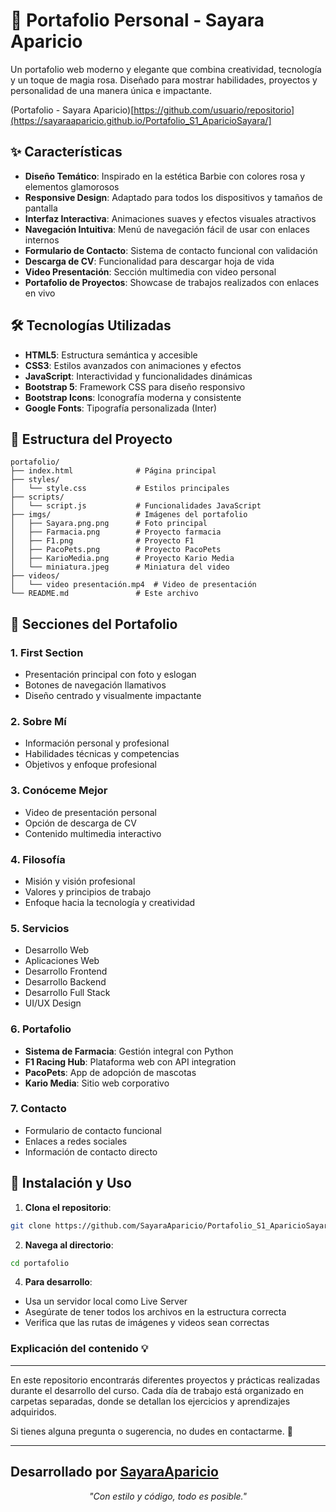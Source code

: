 # 🎀 Portafolio Personal - Sayara Aparicio

Un portafolio web moderno y elegante que combina creatividad, tecnología y un toque de magia rosa. Diseñado para mostrar habilidades, proyectos y personalidad de una manera única e impactante.

(Portafolio - Sayara Aparicio)[https://github.com/usuario/repositorio](https://sayaraaparicio.github.io/Portafolio_S1_AparicioSayara/]

## ✨ Características

- **Diseño Temático**: Inspirado en la estética Barbie con colores rosa y elementos glamorosos
- **Responsive Design**: Adaptado para todos los dispositivos y tamaños de pantalla
- **Interfaz Interactiva**: Animaciones suaves y efectos visuales atractivos
- **Navegación Intuitiva**: Menú de navegación fácil de usar con enlaces internos
- **Formulario de Contacto**: Sistema de contacto funcional con validación
- **Descarga de CV**: Funcionalidad para descargar hoja de vida
- **Video Presentación**: Sección multimedia con video personal
- **Portafolio de Proyectos**: Showcase de trabajos realizados con enlaces en vivo

## 🛠️ Tecnologías Utilizadas

- **HTML5**: Estructura semántica y accesible
- **CSS3**: Estilos avanzados con animaciones y efectos
- **JavaScript**: Interactividad y funcionalidades dinámicas
- **Bootstrap 5**: Framework CSS para diseño responsivo
- **Bootstrap Icons**: Iconografía moderna y consistente
- **Google Fonts**: Tipografía personalizada (Inter)

## 📁 Estructura del Proyecto

```
portafolio/
├── index.html              # Página principal
├── styles/
│   └── style.css           # Estilos principales
├── scripts/
│   └── script.js           # Funcionalidades JavaScript
├── imgs/                   # Imágenes del portafolio
│   ├── Sayara.png.png      # Foto principal
│   ├── Farmacia.png        # Proyecto farmacia
│   ├── F1.png              # Proyecto F1
│   ├── PacoPets.png        # Proyecto PacoPets
│   ├── KarioMedia.png      # Proyecto Kario Media
│   └── miniatura.jpeg      # Miniatura del video
├── videos/
│   └── video presentación.mp4  # Video de presentación
└── README.md               # Este archivo
```

## 🎨 Secciones del Portafolio

### 1. **First Section**
- Presentación principal con foto y eslogan
- Botones de navegación llamativos
- Diseño centrado y visualmente impactante

### 2. **Sobre Mí**
- Información personal y profesional
- Habilidades técnicas y competencias
- Objetivos y enfoque profesional

### 3. **Conóceme Mejor**
- Video de presentación personal
- Opción de descarga de CV
- Contenido multimedia interactivo

### 4. **Filosofía**
- Misión y visión profesional
- Valores y principios de trabajo
- Enfoque hacia la tecnología y creatividad

### 5. **Servicios**
- Desarrollo Web
- Aplicaciones Web
- Desarrollo Frontend
- Desarrollo Backend
- Desarrollo Full Stack
- UI/UX Design

### 6. **Portafolio**
- **Sistema de Farmacia**: Gestión integral con Python
- **F1 Racing Hub**: Plataforma web con API integration
- **PacoPets**: App de adopción de mascotas
- **Kario Media**: Sitio web corporativo

### 7. **Contacto**
- Formulario de contacto funcional
- Enlaces a redes sociales
- Información de contacto directo

## 🚀 Instalación y Uso

1. **Clona el repositorio**:
```bash
git clone https://github.com/SayaraAparicio/Portafolio_S1_AparicioSayara.git
```

2. **Navega al directorio**:
```bash
cd portafolio
```


4. **Para desarrollo**:
- Usa un servidor local como Live Server
- Asegúrate de tener todos los archivos en la estructura correcta
- Verifica que las rutas de imágenes y videos sean correctas


### Explicación del contenido 💡
---
En este repositorio encontrarás diferentes proyectos y prácticas realizadas durante el desarrollo del curso. Cada día de trabajo está organizado en carpetas separadas, donde se detallan los ejercicios y aprendizajes adquiridos.

Si tienes alguna pregunta o sugerencia, no dudes en contactarme. 🚀

---

Desarrollado por [SayaraAparicio](https://github.com/SayaraAparicio/)
---

<div align="center">

 

*"Con estilo y código, todo es posible."*

</div>
